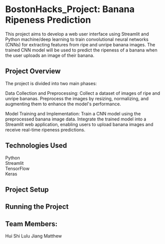 # BostonHacks_Project: Banana Ripeness Prediction

This project aims to develop a web user interface using Streamlit and Python machine/deep learning to train convolutional neural networks (CNNs) for extracting features from ripe and unripe banana images. The trained CNN model will be used to predict the ripeness of a banana when the user uploads an image of their banana.

## Project Overview
The project is divided into two main phases:

Data Collection and Preprocessing: Collect a dataset of images of ripe and unripe bananas. Preprocess the images by resizing, normalizing, and augmenting them to enhance the model's performance.

Model Training and Implementation: Train a CNN model using the preprocessed banana image data. Integrate the trained model into a Streamlit web application, enabling users to upload banana images and receive real-time ripeness predictions.

## Technologies Used
Python
 <br /> Streamlit
 <br /> TensorFlow
 <br /> Keras

## Project Setup

## Running the Project


## Team Members:
Hui Shi
Lulu Jiang
Matthew

